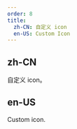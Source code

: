 ```yaml
---
order: 8
title:
  zh-CN: 自定义 icon
  en-US: Custom Icon
---
```


## zh-CN

自定义 icon。

## en-US

Custom icon.
